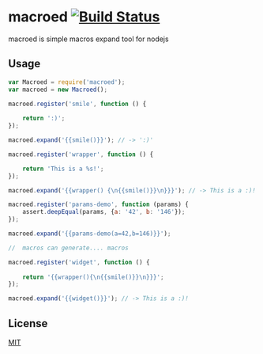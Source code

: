 macroed [![Build Status](https://travis-ci.org/golyshevd/macroed.svg)](https://travis-ci.org/golyshevd/macroed)
=========

macroed is simple macros expand tool for nodejs

Usage
---------
```js
var Macroed = require('macroed');
var macroed = new Macroed();

macroed.register('smile', function () {
  
    return ':)';
});

macroed.expand('{{smile()}}'); // -> ':)'

macroed.register('wrapper', function () {

    return 'This is a %s!';
});

macroed.expand('{{wrapper() {\n{{smile()}}\n}}}'); // -> This is a :)!

macroed.register('params-demo', function (params) {
    assert.deepEqual(params, {a: '42', b: '146'});
});

macroed.expand('{{params-demo(a=42,b=146)}}');

//  macros can generate.... macros

macroed.register('widget', function () {
    
    return '{{wrapper(){\n{{smile()}}\n}}}';
});

macroed.expand('{{widget()}}'); // -> This is a :)!
```

License
------
[MIT](LICENSE)
